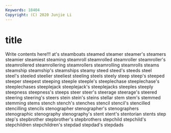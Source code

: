 ```yaml
---
Keywords: 18404
Copyright: (C) 2020 Junjie Li
---
```


# title

Write contents here!!!
at's 
steamboats 
steamed 
steamer 
steamer's
steamers 
steamier 
steamiest 
steaming 
steamroll 
steamrolled 
steamroller 
steamroller's 
steamrollered 
steamrollering
steamrollers 
steamrolling 
steamrolls 
steams 
steamship 
steamship's 
steamships 
steamy 
steed 
steed's
steeds 
steel 
steel's 
steeled 
steelier 
steeliest 
steeling 
steels 
steely 
steep
steep's 
steeped 
steeper 
steepest 
steeping 
steeple 
steeple's 
steeplechase 
steeplechase's 
steeplechases
steeplejack 
steeplejack's 
steeplejacks 
steeples 
steeply 
steepness 
steepness's 
steeps 
steer 
steer's
steerage 
steerage's 
steered 
steering 
steering's 
steers 
stein 
stein's 
steins 
stellar
stem 
stem's 
stemmed 
stemming 
stems 
stench 
stench's 
stenches 
stencil 
stencil's
stencilled 
stencilling 
stencils 
stenographer 
stenographer's 
stenographers 
stenographic 
stenography 
stenography's 
stent
stent's 
stentorian 
stents 
step 
step's 
stepbrother 
stepbrother's 
stepbrothers 
stepchild 
stepchild's
stepchildren 
stepchildren's 
stepdad 
stepdad's 
stepdads 
